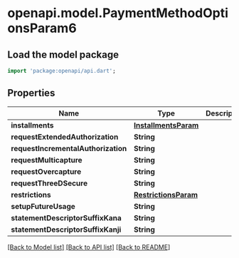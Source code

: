 # openapi.model.PaymentMethodOptionsParam6

## Load the model package
```dart
import 'package:openapi/api.dart';
```

## Properties
Name | Type | Description | Notes
------------ | ------------- | ------------- | -------------
**installments** | [**InstallmentsParam**](InstallmentsParam.md) |  | [optional] 
**requestExtendedAuthorization** | **String** |  | [optional] 
**requestIncrementalAuthorization** | **String** |  | [optional] 
**requestMulticapture** | **String** |  | [optional] 
**requestOvercapture** | **String** |  | [optional] 
**requestThreeDSecure** | **String** |  | [optional] 
**restrictions** | [**RestrictionsParam**](RestrictionsParam.md) |  | [optional] 
**setupFutureUsage** | **String** |  | [optional] 
**statementDescriptorSuffixKana** | **String** |  | [optional] 
**statementDescriptorSuffixKanji** | **String** |  | [optional] 

[[Back to Model list]](../README.md#documentation-for-models) [[Back to API list]](../README.md#documentation-for-api-endpoints) [[Back to README]](../README.md)


